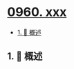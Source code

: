 # [0960. xxx](https://github.com/Tdahuyou/TNotes.leetcode/tree/main/notes/0960.%20xxx)

<!-- region:toc -->

- [1. 📝 概述](#1--概述)

<!-- endregion:toc -->

## 1. 📝 概述
